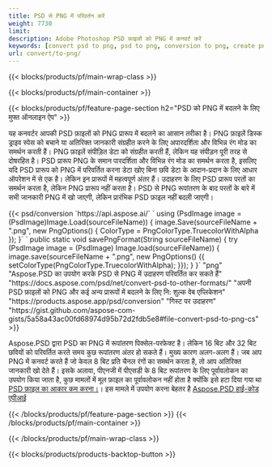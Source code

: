 ```yaml
---
title: PSD से PNG में परिवर्तन करें
weight: 7730
limit: 
description: Adobe Photoshop PSD फ़ाइलों को PNG में कनवर्ट करें
keywords: [convert psd to png, psd to png, conversion to png, create png from psd, print psd as png]
url: convert/to-png/
---
```


{{< blocks/products/pf/main-wrap-class >}}

{{< blocks/products/pf/main-container >}}

{{< blocks/products/pf/feature-page-section h2="PSD को PNG में बदलने के लिए मुफ्त ऑनलाइन ऐप" >}}
<p>यह कनवर्टर आपकी PSD फ़ाइलों को PNG प्रारूप में बदलने का आसान तरीका है। PNG फ़ाइलें डिस्क ड्राइव स्पेस को बचाने या अतिरिक्त जानकारी संग्रहीत करने के लिए अपारदर्शिता और विभिन्न रंग मोड का समर्थन करती हैं। PNG फ़ाइलें संपीड़ित डेटा को संग्रहीत करती हैं, लेकिन यह संपीड़न पूरी तरह से दोषरहित है। PSD प्रारूप PNG के समान पारदर्शिता और विभिन्न रंग मोड का समर्थन करता है, इसलिए यदि PSD प्रारूप को PNG में परिवर्तित करना डेटा खोए बिना छवि डेटा के आदान-प्रदान के लिए आधार ऑपरेशन में से एक है। लेकिन इन प्रारूपों में महत्वपूर्ण अंतर हैं। उदाहरण के लिए PSD प्रारूप परतों का समर्थन करता है, लेकिन PNG प्रारूप नहीं करता है। PSD से PNG रूपांतरण के बाद परतों के बारे में सभी जानकारी PNG में खो जाएगी, लेकिन प्रारंभिक PSD फ़ाइल नहीं बदली जाएगी।</p>
{{< psd/conversion `https://api.aspose.ai/` 
`    using (PsdImage image = (PsdImage)Image.Load(sourceFileName))
    {
        image.Save(sourceFileName + ".png",  new PngOptions() {  ColorType = PngColorType.TruecolorWithAlpha });
    }` 
	`    public static void savePngFormat(String sourceFileName) {
        try (PsdImage image = (PsdImage) Image.load(sourceFileName)) {
            image.save(sourceFileName + ".png", new PngOptions() {{
                setColorType(PngColorType.TruecolorWithAlpha);
            }});
        }
    }` 
	"png" 
"Aspose.PSD का उपयोग करके PSD से PNG में उदाहरण परिवर्तित कर सकते हैं"  "https://docs.aspose.com/psd/net/convert-psd-to-other-formats/" 
"अपनी PSD फ़ाइलों को PNG और कई अन्य प्रारूपों में बदलने के लिए नि: शुल्क वेब एप्लिकेशन" "https://products.aspose.app/psd/conversion" 
"गिस्ट पर उदाहरण" "https://gist.github.com/aspose-com-gists/5a58a43ac00fd68974d95b72d2fdb5e8#file-convert-psd-to-png-cs" >}}
<p>Aspose.PSD द्वारा PSD का PNG में रूपांतरण पिक्सेल-परफेक्ट है। लेकिन 16 बिट और 32 बिट छवियों को परिवर्तित करते समय कुछ रूपांतरण अंतर हो सकते हैं। मुख्य कारण अलग-अलग हैं। जब आप PNG में कनवर्ट करते हैं जो केवल 8 बिट प्रति चैनल रंगों का समर्थन करता है, तो आप अतिरिक्त जानकारी खो देते हैं। इसके अलावा, पीएनजी में पीएसडी के 8 बिट रूपांतरण के लिए पूर्वावलोकन का उपयोग किया जाता है, कुछ मामलों में मूल फ़ाइल का पूर्वावलोकन नहीं होता है क्योंकि इसे हटा दिया गया था <a href="/psd/reduce-size">PSD फ़ाइल का आकार कम करना।</a>। इस मामले में उपयोग करना बेहतर है <a href="/psd">Aspose.PSD हाई-कोड एपीआई</a></p>
{{< /blocks/products/pf/feature-page-section >}}
{{< /blocks/products/pf/main-container >}}


{{< /blocks/products/pf/main-wrap-class >}}

{{< blocks/products/products-backtop-button >}}

